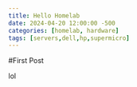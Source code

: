 ```yaml
---
title: Hello Homelab
date: 2024-04-20 12:00:00 -500
categories: [homelab, hardware]
tags: [servers,dell,hp,supermicro]
---
```


#First Post

lol
